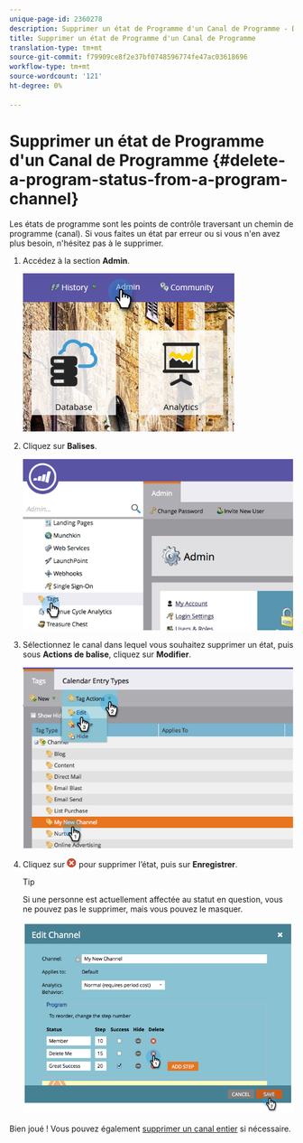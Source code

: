 ```yaml
---
unique-page-id: 2360278
description: Supprimer un état de Programme d'un Canal de Programme - Documents marketing - Documentation du produit
title: Supprimer un état de Programme d'un Canal de Programme
translation-type: tm+mt
source-git-commit: f79909ce8f2e37bf0748596774fe47ac03618696
workflow-type: tm+mt
source-wordcount: '121'
ht-degree: 0%

---
```



# Supprimer un état de Programme d&#39;un Canal de Programme {#delete-a-program-status-from-a-program-channel}

Les états de programme sont les points de contrôle traversant un chemin de programme (canal). Si vous faites un état par erreur ou si vous n&#39;en avez plus besoin, n&#39;hésitez pas à le supprimer.

1. Accédez à la section **Admin**.

   ![](assets/admin.png)

1. Cliquez sur **Balises**.

   ![](assets/image2014-9-24-15-3a51-3a24.png)

1. Sélectionnez le canal dans lequel vous souhaitez supprimer un état, puis sous **Actions de balise**, cliquez sur **Modifier**.

   ![](assets/image2014-9-24-15-3a51-3a45.png)

1. Cliquez sur ![Icône X](assets/image2014-9-24-15-3a52-3a39.png) pour supprimer l’état, puis sur **Enregistrer**.

   >[!TIP]
   >
   >Si une personne est actuellement affectée au statut en question, vous ne pouvez pas le supprimer, mais vous pouvez le masquer.

   ![](assets/image2014-9-24-15-3a57-3a53.png)

Bien joué ! Vous pouvez également [supprimer un canal entier](/help/marketo/product-docs/administration/tags/delete-a-program-channel.md) si nécessaire.
